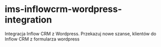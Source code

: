 # ims-inflowcrm-wordpress-integration
Integracja Inflow CRM z Wordpress. Przekazuj nowe szanse, klientów do Inflow CRM z formularza wordpress
